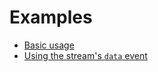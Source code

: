 # Examples

- [Basic usage](examples/basic.js)
- [Using the stream's `data` event](examples/data-event.js)

